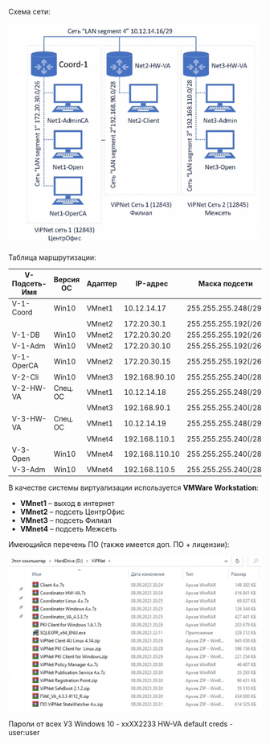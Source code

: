Схема сети: 

![ScreenShot](screenshots/1.png)

Таблица маршрутизации:

| V-Подсеть-Имя  | Версия ОС | Адаптер | IP-адрес       | Маска подсети         | Шлюз          |
| -------------- | --------- | --------| -------------- | --------------------- | ------------- |
| V-1-Coord      | Win10     | VMnet1  | 10.12.14.17    | 255.255.255.248(/29)  | 10.12.14.18   |
|                |           | VMnet2  | 172.20.30.1    | 255.255.255.192(/26)  | -             | 
| V-1-DB         | Win10     | VMnet2  | 172.20.30.20   | 255.255.255.192(/26)  | 172.20.30.1   |
| V-1-Adm        | Win10     | VMnet2  | 172.20.30.10   | 255.255.255.192(/26)  | 172.20.30.1   |
| V-1-OperCA     | Win10     | VMnet2  | 172.20.30.15   | 255.255.255.192(/26)  | 172.20.30.1   |
| V-2-Cli        | Win10     | VMnet3  | 192.168.90.10  | 255.255.255.240(/28)  | 192.168.90.1  |
| V-2-HW-VA      | Спец. ОС  | VMnet1  | 10.12.14.18    | 255.255.255.248(/29)  | 10.12.14.17   |
|                |           | VMnet3  | 192.168.90.1   | 255.255.255.240(/28)  | -             |
| V-3-HW-VA      | Спец. ОС  | VMnet1  | 10.12.14.19    | 255.255.255.248(/29)  | 10.12.14.17   |
|                |           | VMnet4  | 192.168.110.1  | 255.255.255.240(/28)  | -             |
| V-3-Open       | Win10     | VMnet4  | 192.168.110.10 | 255.255.255.240(/28)  | 192.168.110.1 |
| V-3-Adm        | Win10     | VMnet4  | 192.168.110.5  | 255.255.255.240(/28)  | 192.168.110.1 |

В качестве системы виртуализации используется **VMWare Workstation**:

- **VMnet1** – выход в интернет
- **VMnet2** – подсеть ЦентрОфис
- **VMnet3** – подсеть Филиал
- **VMnet4** – подсеть Межсеть

Имеющийся перечень ПО (также имеется доп. ПО + лицензии):

![ScreenShot](screenshots/2.png)

Пароли от всех УЗ Windows 10 - xxXX2233
HW-VA default creds - user:user
